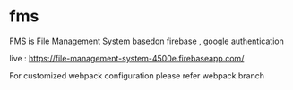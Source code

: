 # fms
FMS is File Management System basedon firebase , google authentication

live : https://file-management-system-4500e.firebaseapp.com/

For customized webpack configuration please refer webpack branch
